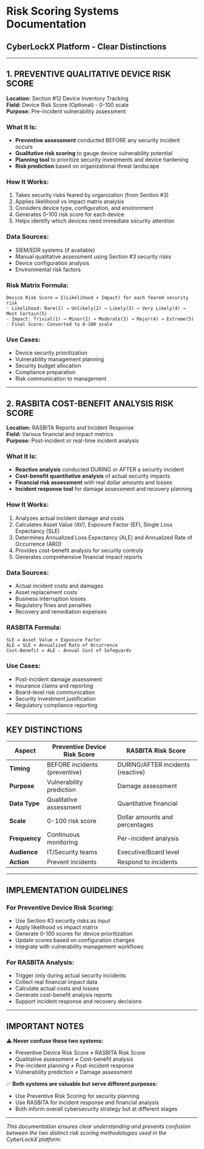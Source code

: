 # Risk Scoring Systems Documentation
## CyberLockX Platform - Clear Distinctions

---

## 1. PREVENTIVE QUALITATIVE DEVICE RISK SCORE
**Location:** Section #12 Device Inventory Tracking  
**Field:** Device Risk Score (Optional) - 0-100 scale  
**Purpose:** Pre-incident vulnerability assessment

### What It Is:
- **Preventive assessment** conducted BEFORE any security incident occurs
- **Qualitative risk scoring** to gauge device vulnerability potential
- **Planning tool** to prioritize security investments and device hardening
- **Risk prediction** based on organizational threat landscape

### How It Works:
1. Takes security risks feared by organization (from Section #3)
2. Applies likelihood vs impact matrix analysis
3. Considers device type, configuration, and environment
4. Generates 0-100 risk score for each device
5. Helps identify which devices need immediate security attention

### Data Sources:
- SIEM/EDR systems (if available)
- Manual qualitative assessment using Section #3 security risks
- Device configuration analysis
- Environmental risk factors

### Risk Matrix Formula:
```
Device Risk Score = Σ(Likelihood × Impact) for each feared security risk
- Likelihood: Rare(1) → Unlikely(2) → Likely(3) → Very Likely(4) → Most Certain(5)
- Impact: Trivial(1) → Minor(2) → Moderate(3) → Major(4) → Extreme(5)
- Final Score: Converted to 0-100 scale
```

### Use Cases:
- Device security prioritization
- Vulnerability management planning
- Security budget allocation
- Compliance preparation
- Risk communication to management

---

## 2. RASBITA COST-BENEFIT ANALYSIS RISK SCORE
**Location:** RASBITA Reports and Incident Response  
**Field:** Various financial and impact metrics  
**Purpose:** Post-incident or real-time incident analysis

### What It Is:
- **Reactive analysis** conducted DURING or AFTER a security incident
- **Cost-benefit quantitative analysis** of actual security impacts
- **Financial risk assessment** with real dollar amounts and losses
- **Incident response tool** for damage assessment and recovery planning

### How It Works:
1. Analyzes actual incident damage and costs
2. Calculates Asset Value (AV), Exposure Factor (EF), Single Loss Expectancy (SLE)
3. Determines Annualized Loss Expectancy (ALE) and Annualized Rate of Occurrence (ARO)
4. Provides cost-benefit analysis for security controls
5. Generates comprehensive financial impact reports

### Data Sources:
- Actual incident costs and damages
- Asset replacement costs
- Business interruption losses
- Regulatory fines and penalties
- Recovery and remediation expenses

### RASBITA Formula:
```
SLE = Asset Value × Exposure Factor
ALE = SLE × Annualized Rate of Occurrence
Cost-Benefit = ALE - Annual Cost of Safeguards
```

### Use Cases:
- Post-incident damage assessment
- Insurance claims and reporting
- Board-level risk communication
- Security investment justification
- Regulatory compliance reporting

---

## KEY DISTINCTIONS

| Aspect | Preventive Device Risk Score | RASBITA Risk Score |
|--------|------------------------------|-------------------|
| **Timing** | BEFORE incidents (preventive) | DURING/AFTER incidents (reactive) |
| **Purpose** | Vulnerability prediction | Damage assessment |
| **Data Type** | Qualitative assessment | Quantitative financial |
| **Scale** | 0-100 risk score | Dollar amounts and percentages |
| **Frequency** | Continuous monitoring | Per-incident analysis |
| **Audience** | IT/Security teams | Executive/Board level |
| **Action** | Prevent incidents | Respond to incidents |

---

## IMPLEMENTATION GUIDELINES

### For Preventive Device Risk Scoring:
- Use Section #3 security risks as input
- Apply likelihood vs impact matrix
- Generate 0-100 scores for device prioritization
- Update scores based on configuration changes
- Integrate with vulnerability management workflows

### For RASBITA Analysis:
- Trigger only during actual security incidents
- Collect real financial impact data
- Calculate actual costs and losses
- Generate cost-benefit analysis reports
- Support incident response and recovery decisions

---

## IMPORTANT NOTES

⚠️ **Never confuse these two systems:**
- Preventive Device Risk Score ≠ RASBITA Risk Score
- Qualitative assessment ≠ Cost-benefit analysis
- Pre-incident planning ≠ Post-incident response
- Vulnerability prediction ≠ Damage assessment

✅ **Both systems are valuable but serve different purposes:**
- Use Preventive Risk Scoring for security planning
- Use RASBITA for incident response and financial analysis
- Both inform overall cybersecurity strategy but at different stages

---

*This documentation ensures clear understanding and prevents confusion between the two distinct risk scoring methodologies used in the CyberLockX platform.*